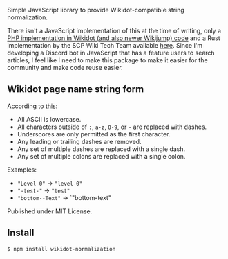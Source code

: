 Simple JavaScript library to provide Wikidot-compatible string normalization.

There isn't a JavaScript implementation of this at the time of writing, only a [PHP implementation in Wikidot (and also newer Wikijump) code](https://github.com/scpwiki/wikijump/blob/develop/web/php/Utils/WDStringUtils.php) and a Rust implementation by the SCP Wiki Tech Team available [here](https://github.com/scpwiki/wikidot-normalize). Since I'm developing a Discord bot in JavaScript that has a feature users to search articles, I feel like I need to make this package to make it easier for the community and make code reuse easier.

## Wikidot page name string form

According to [this](https://github.com/scpwiki/wikidot-normalize):
* All ASCII is lowercase.
* All characters outside of `:`, `a-z`, `0-9`, or `-` are replaced with dashes.
* Underscores are only permitted as the first character.
* Any leading or trailing dashes are removed.
* Any set of multiple dashes are replaced with a single dash.
* Any set of multiple colons are replaced with a single colon.

Examples:
* `"Level 0"` -> `"level-0"`
* `"-test-"` -> `"test"`
* `"bottom--Text"` -> `"bottom-text"

Published under MIT License.

## Install

```
$ npm install wikidot-normalization
```